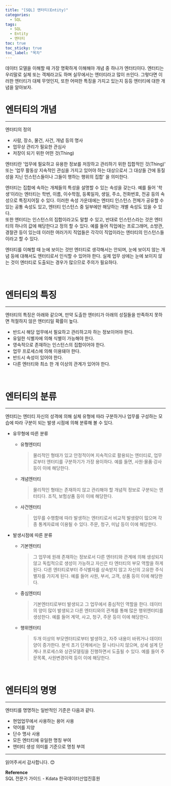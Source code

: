 ```yaml
---
title: "[SQL] 엔터티(Entity)"
categories:
  - SQL
tags:
  - SQL
  - Entity
  - 엔터티
toc: true
toc_sticky: true
toc_label: "목차"
---
```


데이터 모델을 이해할 때 가장 명확하게 이해해야 개념 중 하나가 엔터티이다. 엔터티는 우리말로 실체 또는 객체라고도 하며 실무에서는 엔터티라고 많이 쓰인다. 그렇다면 이러한 엔터티가 대체 무엇인지, 또한 어떠한 특징을 가지고 있는지 등등 엔터티에 대한 개념을 알아보자.

# 엔터티의 개념
---
엔터티의 정의
- 사람, 장소, 물건, 사건, 개념 등의 명사
- 업무상 관리가 필요한 관심사
- 저장이 되기 위한 어떤 것(Thing)

엔터티란 '업무에 필요하고 유용한 정보를 저장하고 관리하기 위한 집합적인 것(Thing)' 또는 '업무 활동상 지속적인 관심을 가지고 있어야 하는 대상으로서 그 대상들 간에 동질성을 지닌 인스턴스들이나 그들이 행하는 행위의 집합' 을 의미한다.  

엔터티는 집합에 속하는 개체들의 특성을 설명할 수 있는 속성을 갖는다. 예를 들어 '학생'이라는 엔터티는 학번, 이름, 이수학점, 등록일자, 생일, 주소, 전화번호, 전공 등의 속성으로 특징지어질 수 있다. 이러한 속성 가운데에는 엔터티 인스턴스 전체가 공유할 수 있는 공통 속성도 있고, 엔터티 인스턴스 중 일부에만 해당하는 개별 속성도 있을 수 있다.  
또한 엔터티는 인스턴스의 집합이라고도 말할 수 있고, 반대로 인스턴스라는 것은 엔터티의 하나의 값에 해당한다고 정의 할 수 있다. 예를 들어 직업에는 프로그래머, 소방관, 경찰관 등이 있는데 이러한 여러가지 직업들은 각각이 직업이라는 엔터티의 인스턴스들이라고 할 수 있다.  

엔터티를 이해할 때 눈에 보이는 것만 엔터티로 생각해서는 안되며, 눈에 보이지 않는 개념 등에 대해서도 엔터티로서 인식할 수 있어야 한다. 실제 업무 상에는 눈에 보이지 않는 것이 엔터티로 도출되는 경우가 많으므로 주의가 필요하다.

<br>

# 엔터티의 특징
---
엔터티의 특징은 아래와 같으며, 만약 도출한 엔터티가 아래의 성질들을 만족하지 못하면 적절하지 않은 엔터티일 확률이 높다.
- 반드시 해당 업무에서 필요하고 관리하고자 하는 정보이어야 한다.
- 유일한 식별자에 의해 식별이 가능해야 한다.
- 영속적으로 존재하는 인스턴스의 집합이어야 한다.
- 업무 프로세스에 의해 이용돼야 한다.
- 반드시 속성이 있어야 한다.
- 다른 엔터티와 최소 한 개 이상의 관계가 있어야 한다.

<br>

# 엔터티의 분류
---
엔터티는 엔터티 자신의 성격에 의해 실체 유형에 따라 구분하거나 업무를 구성하는 모습에 따라 구분이 되는 발생 시점에 의해 분류해 볼 수 있다.

- 유무형에 따른 분류

  - 유형엔터티
    >물리적인 형태가 있고 안정적이며 지속적으로 활용되는 엔터티로, 업무로부터 엔터티를 구분하기가 가장 용이하다. 예를 들면, 사원·물품·강사 등이 이에 해당한다.
  - 개념엔터티
    >물리적인 형태는 존재하지 않고 관리해야 할 개념적 정보로 구분되는 엔터티다. 조직, 보험상품 등이 이에 해당한다.
  - 사건엔터티
    >업무를 수행함에 따라 발생하는 엔터티로서 비교적 발생량이 많으며 각종 통계자료에 이용될 수 있다. 주문, 청구, 미납 등이 이에 해당한다.
- 발생시점에 따른 분류

  - 기본엔터티
    >그 업무에 원래 존재하는 정보로서 다른 엔터티와 관계에 의해 생성되지 않고 독립적으로 생성이 가능하고 자신은 타 엔터티의 부모 역할을 하게 된다. 다른 엔터티로부터 주식별자를 상속받지 않고 자신의 고유한 주식별자를 가지게 된다. 예를 들어 사원, 부서, 고객, 상품 등이 이에 해당한다.
  - 중심엔터티
    >기본엔터티로부터 발생되고 그 업무에서 중심적인 역할을 한다. 데이터의 양이 많이 발생되고 다른 엔터티와의 관계를 통해 많은 행위엔터티를 생성한다. 예를 들어 계약, 사고, 청구, 주문 등이 이에 해당한다.
  - 행위엔터티
    >두개 이상의 부모엔터티로부터 발생하고, 자주 내용이 바뀌거나 데이터 양이 증가한다. 분석 초기 단계에서는 잘 나타나지 않으며, 상세 설계 단계나 프로세스와 상관모델링을 진행하면서 도출될 수 있다. 예를 들어 주문목록, 사원변경이력 등이 이에 해당한다.

<br>

# 엔터티의 명명
---
엔터티를 명명하는 일반적인 기준은 다음과 같다.
- 현업업무에서 사용하는 용어 사용
- 약어를 지양
- 단수 명사 사용
- 모든 엔터티에 유일한 명칭 부여
- 엔터티 생성 의미를 기준으로 명칭 부여

---

읽어주셔서 감사합니다. 😊

__Reference__  
SQL 전문가 가이드 - Kdata 한국데이터산업진흥원